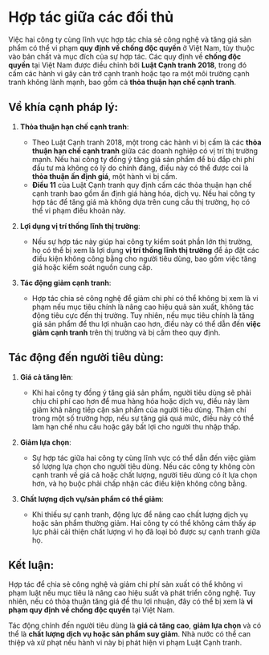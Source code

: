 # Hợp tác giữa các đối thủ

Việc hai công ty cùng lĩnh vực hợp tác chia sẻ công nghệ và tăng giá sản phẩm có thể vi phạm **quy định về chống độc quyền** ở Việt Nam, tùy thuộc vào bản chất và mục đích của sự hợp tác. Các quy định về **chống độc quyền** tại Việt Nam được điều chỉnh bởi **Luật Cạnh tranh 2018**, trong đó cấm các hành vi gây cản trở cạnh tranh hoặc tạo ra một môi trường cạnh tranh không lành mạnh, bao gồm cả **thỏa thuận hạn chế cạnh tranh**.

## Về khía cạnh pháp lý:

1. **Thỏa thuận hạn chế cạnh tranh**:
   - Theo Luật Cạnh tranh 2018, một trong các hành vi bị cấm là các **thỏa thuận hạn chế cạnh tranh** giữa các doanh nghiệp có vị trí thị trường mạnh. Nếu hai công ty đồng ý tăng giá sản phẩm để bù đắp chi phí đầu tư mà không có lý do chính đáng, điều này có thể được coi là **thỏa thuận ấn định giá**, một hành vi bị cấm.
   - **Điều 11** của Luật Cạnh tranh quy định cấm các thỏa thuận hạn chế cạnh tranh bao gồm ấn định giá hàng hóa, dịch vụ. Nếu hai công ty hợp tác để tăng giá mà không dựa trên cung cầu thị trường, họ có thể vi phạm điều khoản này.

2. **Lợi dụng vị trí thống lĩnh thị trường**:
   - Nếu sự hợp tác này giúp hai công ty kiểm soát phần lớn thị trường, họ có thể bị xem là lợi dụng **vị trí thống lĩnh thị trường** để áp đặt các điều kiện không công bằng cho người tiêu dùng, bao gồm việc tăng giá hoặc kiểm soát nguồn cung cấp.

3. **Tác động giảm cạnh tranh**:
   - Hợp tác chia sẻ công nghệ để giảm chi phí có thể không bị xem là vi phạm nếu mục tiêu chính là nâng cao hiệu quả sản xuất, không tác động tiêu cực đến thị trường. Tuy nhiên, nếu mục tiêu chính là tăng giá sản phẩm để thu lợi nhuận cao hơn, điều này có thể dẫn đến **việc giảm cạnh tranh** trên thị trường và bị cấm theo quy định.

## Tác động đến người tiêu dùng:

1. **Giá cả tăng lên**:
   - Khi hai công ty đồng ý tăng giá sản phẩm, người tiêu dùng sẽ phải chịu chi phí cao hơn để mua hàng hóa hoặc dịch vụ, điều này làm giảm khả năng tiếp cận sản phẩm của người tiêu dùng. Thậm chí trong một số trường hợp, nếu sự tăng giá quá mức, điều này có thể làm hạn chế nhu cầu hoặc gây bất lợi cho người thu nhập thấp.

2. **Giảm lựa chọn**:
   - Sự hợp tác giữa hai công ty cùng lĩnh vực có thể dẫn đến việc giảm số lượng lựa chọn cho người tiêu dùng. Nếu các công ty không còn cạnh tranh về giá cả hoặc chất lượng, người tiêu dùng có ít lựa chọn hơn, và họ buộc phải chấp nhận các điều kiện không công bằng.

3. **Chất lượng dịch vụ/sản phẩm có thể giảm**:
   - Khi thiếu sự cạnh tranh, động lực để nâng cao chất lượng dịch vụ hoặc sản phẩm thường giảm. Hai công ty có thể không cảm thấy áp lực phải cải thiện chất lượng vì họ đã loại bỏ được sự cạnh tranh giữa họ.

## Kết luận:

Hợp tác để chia sẻ công nghệ và giảm chi phí sản xuất có thể không vi phạm luật nếu mục tiêu là nâng cao hiệu suất và phát triển công nghệ. Tuy nhiên, nếu có thỏa thuận tăng giá để thu lợi nhuận, đây có thể bị xem là **vi phạm quy định về chống độc quyền** tại Việt Nam.

Tác động chính đến người tiêu dùng là **giá cả tăng cao**, **giảm lựa chọn** và có thể là **chất lượng dịch vụ hoặc sản phẩm suy giảm**. Nhà nước có thể can thiệp và xử phạt nếu hành vi này bị phát hiện vi phạm Luật Cạnh tranh.
